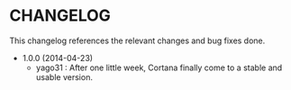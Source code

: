 CHANGELOG
=========

This changelog references the relevant changes and bug fixes done.

* 1.0.0 (2014-04-23)
  * yago31 : After one little week, Cortana finally come to a stable and usable version.
